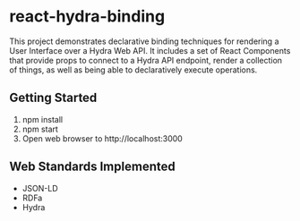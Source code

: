 # react-hydra-binding

This project demonstrates declarative binding techniques for rendering a User Interface over a Hydra Web API. 
It includes a set of React Components that provide props to connect to a Hydra API endpoint, render a collection of things,
 as well as being able to declaratively execute operations.
 
## Getting Started

1. npm install
2. npm start
3. Open web browser to http://localhost:3000

## Web Standards Implemented
* JSON-LD
* RDFa
* Hydra
